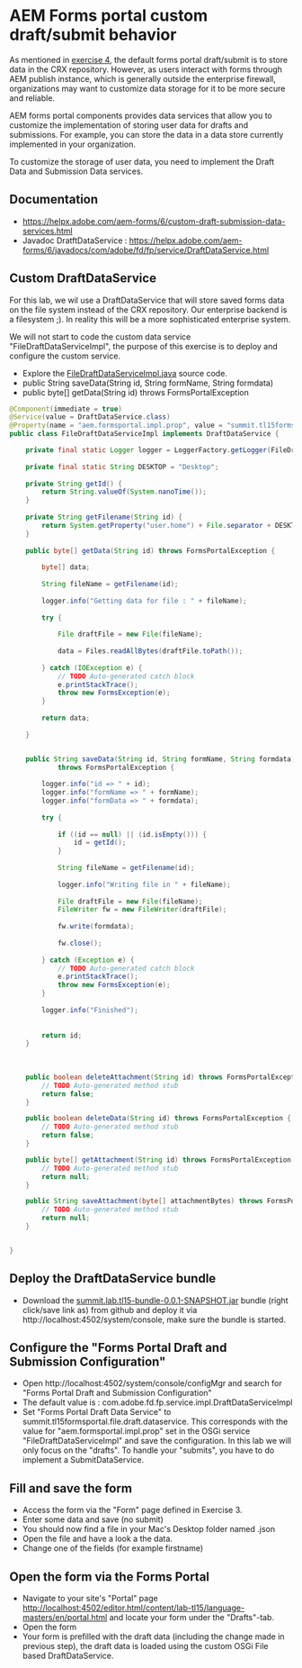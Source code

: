 # AEM Forms portal custom draft/submit behavior

As mentioned in [exercise 4](../exercise4/README.md), the default forms portal draft/submit is to store data in the CRX repository. However, as users interact with forms through AEM publish instance, which is generally outside the enterprise firewall, organizations may want to customize data storage for it to be more secure and reliable.

AEM forms portal components provides data services that allow you to customize the implementation of storing user data for drafts and submissions. For example, you can store the data in a data store currently implemented in your organization.

To customize the storage of user data, you need to implement the Draft Data and Submission Data services.

## Documentation

* https://helpx.adobe.com/aem-forms/6/custom-draft-submission-data-services.html
* Javadoc DratftDataService : https://helpx.adobe.com/aem-forms/6/javadocs/com/adobe/fd/fp/service/DraftDataService.html

## Custom DraftDataService

For this lab, we wil use a DraftDataService that will store saved forms data on the file system instead of the CRX repository. Our enterprise backend is a filesystem ;). In reality this will be a more sophisticated enterprise system.

We will not start to code the custom data service "FileDraftDataServiceImpl", the purpose of this exercise is to deploy and configure the custom service.

* Explore the [FileDraftDataServiceImpl.java](../resources/FileDraftDataServiceImpl.java) source code.
* public String saveData(String id, String formName, String formdata)
* public byte[] getData(String id) throws FormsPortalException

```java
@Component(immediate = true)
@Service(value = DraftDataService.class)
@Property(name = "aem.formsportal.impl.prop", value = "summit.tl15formsportal.file.draft.dataservice")
public class FileDraftDataServiceImpl implements DraftDataService {

	private final static Logger logger = LoggerFactory.getLogger(FileDraftDataServiceImpl.class);
	
	private final static String DESKTOP = "Desktop";
	
	private String getId() {
        return String.valueOf(System.nanoTime());
    }
	
	private String getFilename(String id) {
		return System.getProperty("user.home") + File.separator + DESKTOP + File.separator + id + ".json";
	}
	
	public byte[] getData(String id) throws FormsPortalException {
		
		byte[] data;
		
		String fileName = getFilename(id);
		
		logger.info("Getting data for file : " + fileName);
		
		try {
			
			File draftFile = new File(fileName);
			
			data = Files.readAllBytes(draftFile.toPath());
			
		} catch (IOException e) {
			// TODO Auto-generated catch block
			e.printStackTrace();
			throw new FormsException(e);
		}
		
		return data;
		
	}


	public String saveData(String id, String formName, String formdata)
			throws FormsPortalException {
		
		logger.info("id => " + id);
		logger.info("formName => " + formName);
		logger.info("formData => " + formdata);
		
		try {
			
			if ((id == null) || (id.isEmpty())) {	
				id = getId();
			}
			
			String fileName = getFilename(id);
			
			logger.info("Writing file in " + fileName);
			
			File draftFile = new File(fileName);
			FileWriter fw = new FileWriter(draftFile);
			
			fw.write(formdata);
			
			fw.close();
			
		} catch (Exception e) {
			// TODO Auto-generated catch block
			e.printStackTrace();
			throw new FormsException(e);
		}
		
		logger.info("Finished");
		
		
		return id;
	}
	
	
	
	public boolean deleteAttachment(String id) throws FormsPortalException {
		// TODO Auto-generated method stub
		return false;
	}

	public boolean deleteData(String id) throws FormsPortalException {
		// TODO Auto-generated method stub
		return false;
	}

	public byte[] getAttachment(String id) throws FormsPortalException {
		// TODO Auto-generated method stub
		return null;
	}

	public String saveAttachment(byte[] attachmentBytes) throws FormsPortalException {
		// TODO Auto-generated method stub
		return null;
	}


}
```

## Deploy the DraftDataService bundle

* Download the [summit.lab.tl15-bundle-0.0.1-SNAPSHOT.jar](resources/summit.lab.tl15-bundle-0.0.1-SNAPSHOT.jar) bundle (right click/save link as) from github and deploy it via http://localhost:4502/system/console, make sure the bundle is started.

## Configure the "Forms Portal Draft and Submission Configuration"

* Open http://localhost:4502/system/console/configMgr and search for "Forms Portal Draft and Submission Configuration"
* The default value is : com.adobe.fd.fp.service.impl.DraftDataServiceImpl
* Set "Forms Portal Draft Data Service" to summit.tl15formsportal.file.draft.dataservice. This corresponds with the value for "aem.formsportal.impl.prop" set in the OSGi service "FileDraftDataServiceImpl" and save the configuration. In this lab we will only focus on the "drafts". To handle your "submits", you have to do implement a SubmitDataService.

## Fill and save the form

* Access the form via the "Form" page defined in Exercise 3.
* Enter some data and save (no submit)
* You should now find a file in your Mac's Desktop folder named <number>.json
* Open the file and have a look a the data.
* Change one of the fields (for example firstname)
    
## Open the form via the Forms Portal 

* Navigate to your site's "Portal" page [http://localhost:4502/editor.html/content/lab-tl15/language-masters/en/portal.html](http://localhost:4502/editor.html/content/lab-tl15/language-masters/en/portal.html) and locate your form under the "Drafts"-tab.
* Open the form
* Your form is prefilled with the draft data (including the change made in previous step), the draft data is loaded using the custom OSGi File based DraftDataService.  

